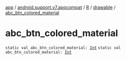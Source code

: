 [app](../../../index.md) / [android.support.v7.appcompat](../../index.md) / [R](../index.md) / [drawable](index.md) / [abc_btn_colored_material](./abc_btn_colored_material.md)

# abc_btn_colored_material

`static val abc_btn_colored_material: `[`Int`](https://kotlinlang.org/api/latest/jvm/stdlib/kotlin/-int/index.html)
`static val abc_btn_colored_material: `[`Int`](https://kotlinlang.org/api/latest/jvm/stdlib/kotlin/-int/index.html)